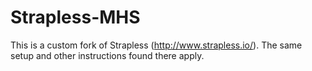 Strapless-MHS
=============

This is a custom fork of Strapless (http://www.strapless.io/). The same setup and other instructions found there apply.
